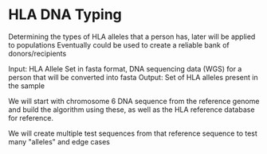# HLA DNA Typing

Determining the types of HLA alleles that a person has, later will be applied to populations
Eventually could be used to create a reliable bank of donors/recipients

Input: HLA Allele Set in fasta format, DNA sequencing data (WGS) for a person that will be converted into fasta
Output: Set of HLA alleles present in the sample

We will start with chromosome 6 DNA sequence from the reference genome and build the algorithm using these, as well as the HLA reference database for reference.

We will create multiple test sequences from that reference sequence to test many "alleles" and edge cases
